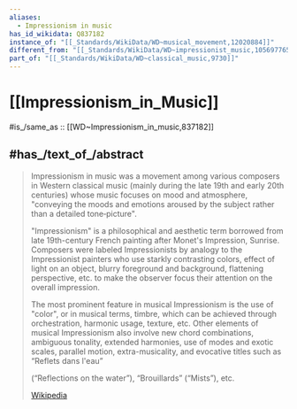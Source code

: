 ```yaml
---
aliases:
  - Impressionism in music
has_id_wikidata: Q837182
instance_of: "[[_Standards/WikiData/WD~musical_movement,12020884]]"
different_from: "[[_Standards/WikiData/WD~impressionist_music,105697765]]"
part_of: "[[_Standards/WikiData/WD~classical_music,9730]]"
---
```


# [[Impressionism_in_Music]] 

#is_/same_as :: [[WD~Impressionism_in_music,837182]] 

## #has_/text_of_/abstract 

> Impressionism in music was a movement among various composers in Western classical music 
> (mainly during the late 19th and early 20th centuries) 
> whose music focuses on mood and atmosphere, 
> "conveying the moods and emotions aroused by the subject rather than a detailed tone‐picture". 
> 
> "Impressionism" is a philosophical and aesthetic term 
> borrowed from late 19th-century French painting after Monet's Impression, Sunrise. 
> Composers were labeled Impressionists by analogy to the Impressionist painters who use starkly contrasting colors, effect of light on an object, blurry foreground and background, flattening perspective, etc. to make the observer focus their attention on the overall impression.
>
> The most prominent feature in musical Impressionism is the use of "color", or in musical terms, timbre, which can be achieved through orchestration, harmonic usage, texture, etc. Other elements of musical Impressionism also involve new chord combinations, ambiguous tonality, extended harmonies, use of modes and exotic scales, parallel motion, extra-musicality, and evocative titles such as “Reflets dans l'eau”
>
> (“Reflections on the water”), “Brouillards” (“Mists”), etc.
>
> [Wikipedia](https://en.wikipedia.org/wiki/Impressionism%20in%20music) 

